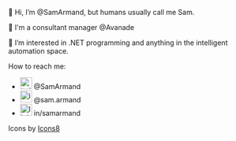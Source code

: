 👋 Hi, I’m @SamArmand, but humans usually call me Sam.

🧡 I'm a consultant manager @Avanade

👀 I’m interested in .NET programming and anything in the intelligent automation space.

How to reach me:
- <img width="24" height="24" src="https://img.icons8.com/color/twitter.png" alt="twitter"/> @SamArmand
- <img width="24" height="24" src="https://img.icons8.com/color/instagram-new.png" alt="instagram-new"/> @sam.armand
- <img width="24" height="24" src="https://img.icons8.com/color/linkedin.png" alt="linkedin"/> in/samarmand


Icons by <a href="https://icons8.com">Icons8</a>

